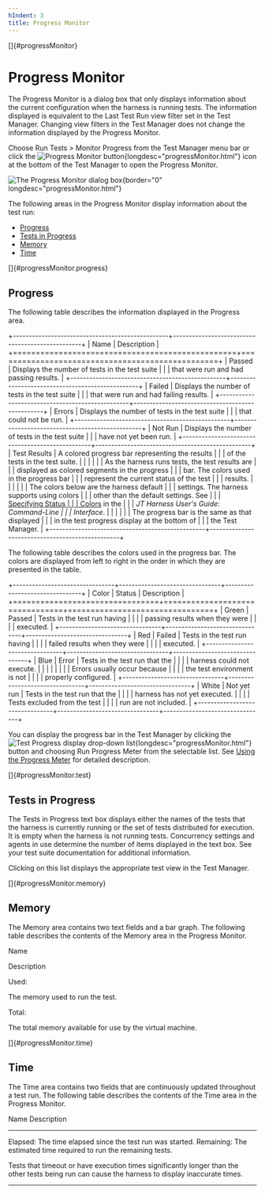 ```yaml
---
hIndent: 3
title: Progress Monitor
---
```


[]{#progressMonitor}

# Progress Monitor

The Progress Monitor is a dialog box that only displays information about the current configuration
when the harness is running tests. The information displayed is equivalent to the Last Test Run view
filter set in the Test Manager. Changing view filters in the Test Manager does not change the
information displayed by the Progress Monitor.

Choose Run Tests \> Monitor Progress from the Test Manager menu bar or click the ![Progress Monitor
button](../../images/magnify1.gif){longdesc="progressMonitor.html"} icon at the bottom of the Test
Manager to open the Progress Monitor.

![The Progress Monitor dialog box](../../images/testMonitor.gif){border="0"
longdesc="progressMonitor.html"}

The following areas in the Progress Monitor display information about the test run:

-   [Progress](#progressMonitor.progress)
-   [Tests in Progress](#progressMonitor.test)
-   [Memory](#progressMonitor.memory)
-   [Time](#progressMonitor.time)

[]{#progressMonitor.progress}

## Progress

The following table describes the information displayed in the Progress area.

+-------------------------------------------------+-------------------------------------------------+
| Name                                            | Description                                     |
+=================================================+=================================================+
| Passed                                          | Displays the number of tests in the test suite  |
|                                                 | that were run and had passing results.          |
+-------------------------------------------------+-------------------------------------------------+
| Failed                                          | Displays the number of tests in the test suite  |
|                                                 | that were run and had failing results.          |
+-------------------------------------------------+-------------------------------------------------+
| Errors                                          | Displays the number of tests in the test suite  |
|                                                 | that could not be run.                          |
+-------------------------------------------------+-------------------------------------------------+
| Not Run                                         | Displays the number of tests in the test suite  |
|                                                 | have not yet been run.                          |
+-------------------------------------------------+-------------------------------------------------+
| Test Results                                    | A colored progress bar representing the results |
|                                                 | of the tests in the test suite.                 |
|                                                 |                                                 |
|                                                 | As the harness runs tests, the test results are |
|                                                 | displayed as colored segments in the progress   |
|                                                 | bar. The colors used in the progress bar        |
|                                                 | represent the current status of the test        |
|                                                 | results.                                        |
|                                                 |                                                 |
|                                                 | The colors below are the harness default        |
|                                                 | settings. The harness supports using colors     |
|                                                 | other than the default settings. See            |
|                                                 | [Specifying Status                              |
|                                                 | Colors](../command/settingColors.html) in the   |
|                                                 | *JT Harness User\'s Guide: Command-Line         |
|                                                 | Interface*.                                     |
|                                                 |                                                 |
|                                                 | The progress bar is the same as that displayed  |
|                                                 | in the test progress display at the bottom of   |
|                                                 | the Test Manager.                               |
+-------------------------------------------------+-------------------------------------------------+

The following table describes the colors used in the progress bar. The colors are displayed from
left to right in the order in which they are presented in the table.

+--------------------------------+--------------------------------+--------------------------------+
| Color                          | Status                         | Description                    |
+================================+================================+================================+
| Green                          | Passed                         | Tests in the test run having   |
|                                |                                | passing results when they were |
|                                |                                | executed.                      |
+--------------------------------+--------------------------------+--------------------------------+
| Red                            | Failed                         | Tests in the test run having   |
|                                |                                | failed results when they were  |
|                                |                                | executed.                      |
+--------------------------------+--------------------------------+--------------------------------+
| Blue                           | Error                          | Tests in the test run that the |
|                                |                                | harness could not execute.     |
|                                |                                |                                |
|                                |                                | Errors usually occur because   |
|                                |                                | the test environment is not    |
|                                |                                | properly configured.           |
+--------------------------------+--------------------------------+--------------------------------+
| White                          | Not yet run                    | Tests in the test run that the |
|                                |                                | harness has not yet executed.  |
|                                |                                | Tests excluded from the test   |
|                                |                                | run are not included.          |
+--------------------------------+--------------------------------+--------------------------------+

You can display the progress bar in the Test Manager by clicking the ![Test Progress display
drop-down list](../../images/drop-down.gif){longdesc="progressMonitor.html"} button and choosing Run
Progress Meter from the selectable list. See [Using the Progress Meter](progressMeter.html) for
detailed description.

[]{#progressMonitor.test}

## Tests in Progress

The Tests in Progress text box displays either the names of the tests that the harness is currently
running or the set of tests distributed for execution. It is empty when the harness is not running
tests. Concurrency settings and agents in use determine the number of items displayed in the text
box. See your test suite documentation for additional information.

Clicking on this list displays the appropriate test view in the Test Manager.

[]{#progressMonitor.memory}

## Memory

The Memory area contains two text fields and a bar graph. The following table describes the contents
of the Memory area in the Progress Monitor.

Name

Description

Used:

The memory used to run the test.

Total:

The total memory available for use by the virtual machine.

[]{#progressMonitor.time}

## Time

The Time area contains two fields that are continuously updated throughout a test run. The following
table describes the contents of the Time area in the Progress Monitor.

  Name         Description
  ------------ ---------------------------------------------------------
  Elapsed:     The time elapsed since the test run was started.
  Remaining:   The estimated time required to run the remaining tests.

Tests that timeout or have execution times significantly longer than the other tests being run can
cause the harness to display inaccurate times.

----------------------------------------------------------------------------------------------------


